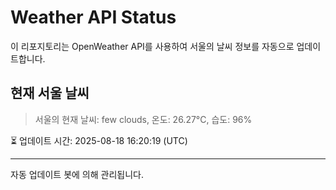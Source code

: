 
# Weather API Status

이 리포지토리는 OpenWeather API를 사용하여 서울의 날씨 정보를 자동으로 업데이트합니다.

## 현재 서울 날씨
> 서울의 현재 날씨: few clouds, 온도: 26.27°C, 습도: 96%

⏳ 업데이트 시간: 2025-08-18 16:20:19 (UTC)

---
자동 업데이트 봇에 의해 관리됩니다.
